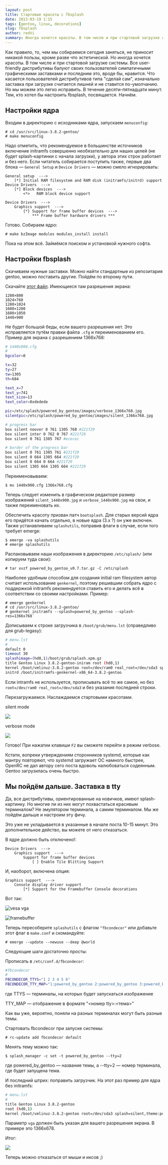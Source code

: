 ```yaml
---
layout: post
title: Стартовые красоты с fbsplash
date: 2013-03-19 1:15
tags: [gentoo, linux, decorations]
slug: fbsplash
author: redVi
summary: Иногда хочется красоты. В том числе и при стартовой загрузке системы.
---
```


Как правило, то, чем мы собираемся сегодня заняться, не приносит никакой пользы, кроме разве что эстетической. Но иногда хочется красоты. В том числе и при стартовой загрузке системы. Все user-friendly дистрибутивы балуют своих пользователей симпатичными графическими заставками и последним это, вроде бы, нравится. Что касается пользователей дистрибутивов типа "сделай сам", изначально заставка при загрузке считается лишней и не ставится по-умолчанию. Но мы можем это легко исправить. В течение десяти-пятнадцати минут. Тем, кто хотел бы настроить fbsplash, посвящается. Начнём.


## Настройки ядра

Входим в директорию с исходниками ядра, запускаем `menuconfig`:

```console
# cd /usr/src/linux-3.8.2-gentoo/
# make menuconfig
```

Надо отметить, что рекомендуемое в большинстве источников включение initramfs совершенно необязательно для наших целей (не будет splash-картинки с начала загрузки), у автора этих строк работает и без него. Если читатель собирается поступить также, первые два блока — `General Setup` и `Device Drivers` — можно смело игнорировать:

```
General setup  --->
    [*] Initial RAM filesystem and RAM disk (initramfs/initrd) support
Device Drivers  --->
    [*] Block devices  --->
        <*>   RAM block device support

Device Drivers  --->
    Graphics support  --->
        {*} Support for frame buffer devices  --->
            *** Frame buffer hardware drivers ***
```

Готово. Собираем ядро:

```console
# make bzImage modules modules_install install
```

Пока на этом всё. Займёмся поиском и установкой нужного софта.

## Настройки fbsplash

Скачиваем нужные заставки. Можно найти стандартные из репозитария gentoo, можно поставить другие. Пойдём по второму пути.

Скачайте [этот файл](http://www.mediafire.com/?0ga699ppbi41a2w). Имеющиеся там разрешения экрана:

```
1280×800
1024×768
1280×1024
1600×1200
1680×1050
1440×900
```

Не будет большой беды, если вашего разрешения нет. Это исправляется путём правки файла `.cfg` и переименованием его. Пример для экрана с разрешением 1366x768:

```sh
# 1440x900.cfg
#
bgcolor=0

tx=32
ty=27
tw=1305
th=684

text_x=7
text_y=741
text_size=13
text_color=0xdedede

pic=/etc/splash/powered_by_gentoo/images/verbose_1366x768.jpg
silentpic=/etc/splash/powered_by_gentoo/images/silent_1366x768.jpg

# progress bar
box silent noover 0 761 1305 768 #221f29
box silent inter 0 762 0 767 #221f29
box silent 0 761 1305 767 #ececec

# border of the progress bar
box silent 0 761 1305 761 #221f29
box silent 0 664 1305 664 #221f29
box silent 0 664 0 664 #221f29
box silent 1305 664 1305 664 #221f29
```

Переименовываем:

```console
$ mv 1440x900.cfg 1366x768.cfg
```

Теперь следует изменить в графическом редакторе размер изображений `silent_1440x900.jpg` и `verbose_1440x900.jpg` на свои, и также переименовать их.

Обеспечить красоту призван патч `bootsplash`. Для старых версий ядра его придётся качать отдельно, в новые ядра (3.x ?) он уже включен. Также устанавливаем `splashutils`, поправив флаги в случае, если того требует emerge:

```console
$ emerge -va splashutils
# emerge splashutils
```

Распаковываем наши изображения в директорию `/etc/splash/` (или копируем туда свои):

```console
# tar xvzf powered_by_gentoo_v0.7.tar.gz -C /etc/splash
```

Наиболее удобным способом для создания initial ram filesystem автор считает использование `genkernel`, поэтому решившим собрать ядро с поддержкой initramfs рекомендуется ставить его и делать всё в соответствии со своими настройками. Пример:

```console
# emerge genkernel
# cd /usr/src/linux-3.8.2-gentoo/
# genkernel initramfs --splash=powered_by_gentoo --splash-res=1366x768`
```

Дописываем к строке загрузчика в `/boot/grub/menu.lst` (справедливо для grub-legasy):

```sh
# menu.lst
#
default 0
timeout 30
splashimage=(hd0,1)/boot/grub/splash.xpm.gz
title Gentoo Linux 3.8.2-gentoo-iniram root (hd0,1)
kernel /boot/vmlinuz-3.8.2-gentoo root=/dev/ram0 real_root=/dev/sda3 splash=silent,theme:powered_by_gentoo console=tty1
initrd /boot/initramfs-genkernel-x86_64-3.8.2-gentoo
```

Если intramfs не используется, прописывать всё то же самое, но без `root=/dev/ram0 real_root=/dev/sda3` и без указания последней строки.

Перезагружаемся. Наслаждаемся стартовыми красотами.

silent mode

<a href="http://farm8.staticflickr.com/7306/9471969732_82bb37ff71_b.jpg" data-lighter><img src="http://farm8.staticflickr.com/7306/9471969732_82bb37ff71_b.jpg"/></a>

verbose mode

<a href="http://farm8.staticflickr.com/7404/9471972456_d222a8664a_b.jpg" data-lighter><img src="http://farm8.staticflickr.com/7404/9471972456_d222a8664a_b.jpg"/></a>

Готово! При нажатии клавиши `F2` вы сможете перейти в режим verbose.

Кстати, вопреки утверждениям сторонников systemd, которые как мантру повторяют, что systemd загружает ОС намного быстрее, OpenRC не дал автору сего поста вдоволь налюбоваться содеянным. Gentoo загрузилась очень быстро.


## Мы пойдём дальше. Заставка в tty

Да, все дистрибутивы, ориентированные на новичков, имеют splash-картинку. Но многие ли из них могут похвастаться красивым терминалом? Не эмулятором терминала, а самим терминалом. Мы же пойдём дальше и настроим эту фичу.

Это уже не укладывается в указанные в начале поста 10-15 минут. Это дополнительное действо, вы можете от него отказаться.

В ядре должно быть отключено!:

```
Device Drivers  --->
    Graphics support  --->
        Support for frame buffer devices
            [ ] Enable Tile Blitting Support

```

И, наоборот, включена опция:

```
Graphics support  --->
    Console display driver support
        [*] Support for the Framebuffer Console decorations
```

Вот так:

![vesa vga](http://3.bp.blogspot.com/-s5UNcGr8xN0/UTxQ6gfVMyI/AAAAAAAAEIg/J8IcLRA97SA/s1600/vesa_vga.png "veas vga")

![framebuffer](http://1.bp.blogspot.com/-Mmk4lxBv8EY/UTxQ6idVgjI/AAAAAAAAEIc/Pb99N4E4Alg/s1600/framebuffer.png "framebuffer")


Теперь пересоберите `splashutils` с флагом `"fbcondecor"` или добавьте этот флаг в `make.conf` и скомандуйте:

```console
# emerge --update --newuse --deep @world
```

Следующие шаги достаточно просты:

Прописать в `/etc/conf.d/fbcondecor`:

```sh
#fbcondecor
#
FBCONDECOR_TTYS="1 2 3 4 5 6"
FBCONDECOR_TTY_MAP="1:powered_by_gentoo 2:powered_by_gentoo 3:powered_by_gentoo 4:powered_by_gentoo 5:powered_by_gentoo 6:powered_by_gentoo"
```

где TTYS — терминалы, на которых будет запускаться изображение

TTY_MAP — отображение в формате "<номер tty>:<тема>"

Как вы уже, вероятно, поняли на разных терминалах могут быть разные темы.

Стартовать fbcondecor при запуске системы:

```console
# rc-update add fbcondecor default
```

Менять тему можно так:

```console
$ splash_manager -c set -t powered_by_gentoo --tty=2
```

где powered_by_gentoo — название темы, а --tty=2 — номер терминала, где будет запущена тема.

И последний штрих: поправить загрузчик. На этот раз пример для ядра без initramfs:

```sh
# menu.lst
#
title Gentoo Linux 3.8.2-gentoo
root (hd0,1)
kernel /boot/vmlinuz-3.8.2-gentoo root=/dev/sda3 splash=silent,theme:powered_by_gentoo console=tty1 video=vesafb:ywrap,mtrr:3 vga=0x0362
```

Параметр `vga` должен быть указан для вашего разрешения экрана. В примере это 1366x678.

Итог:

<a href="http://3.bp.blogspot.com/-D25-Isilvu4/UUCA5DsIhmI/AAAAAAAAEJU/4xAgMc_Hqks/s1600/powered_by_gentoo.jpg" data-lighter><img src="http://3.bp.blogspot.com/-D25-Isilvu4/UUCA5DsIhmI/AAAAAAAAEJU/4xAgMc_Hqks/s1600/powered_by_gentoo.jpg"/></a>

Теперь можно отказаться от мыши и иксов ;)

